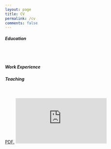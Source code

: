 ```yaml
---
layout: page
title: CV
permalink: /cv
comments: false
---
```


<div class="row justify-content-between">
<div class="col-md-8 pr-5">


<h5>Education</h5>
   <br>
   <br>
<h5>Work Experience</h5>
<h5>Teaching</h5>
<br />


</div>


</div>

<a href="anjugopinath.github.io/resume/Gibson-AFF.pdf" target="_blank">PDF.</a>
<embed src="https://anjugopinath.github.io/resume/Gibson-AFF.pdf" type="application/pdf" />


